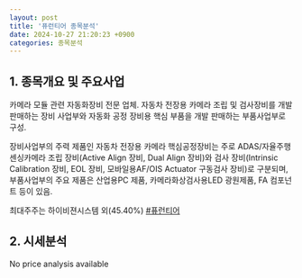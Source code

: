 ```yaml
---
layout: post
title: '퓨런티어 종목분석'
date: 2024-10-27 21:20:23 +0900
categories: 종목분석
---
```


## 1. 종목개요 및 주요사업

카메라 모듈 관련 자동화장비 전문 업체. 자동차 전장용 카메라 조립 및 검사장비를 개발 판매하는 장비 사업부와 자동화 공정 장비용 핵심 부품을 개발 판매하는 부품사업부로 구성.

장비사업부의 주력 제품인 자동차 전장용 카메라 핵심공정장비는 주로 ADAS/자율주행 센싱카메라 조립 장비(Active Align 장비, Dual Align 장비)와 검사 장비(Intrinsic Calibration 장비, EOL 장비, 모바일용AF/OIS Actuator 구동검사 장비)로 구분되며, 부품사업부의 주요 제품은 산업용PC 제품, 카메라화상검사용LED 광원제품, FA 컴포넌트 등이 있음.

최대주주는 하이비젼시스템 외(45.40%)
[#퓨런티어](#)

## 2. 시세분석

No price analysis available
